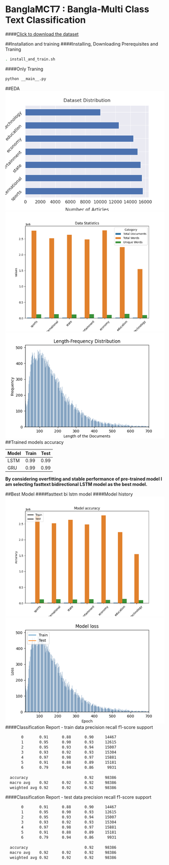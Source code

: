 # BanglaMCT7 : Bangla-Multi Class Text Classification
####[Click to download the dataset](https://www.kaggle.com/gakowsher/banglamct7-bangla-multiclass-text-dataset-7-tags/code)

##Installation and training
####Installing, Downloading Prerequisites and Traning
```sh
. install_and_train.sh
```
####Only Traning
```sh
python __main__.py
```
##EDA
![class distribution](REPORT/IMAGES/EDA/class_distribution.png?raw=true)
![summary](REPORT/IMAGES/EDA/data_summary.png?raw=true)
![document length distribution](REPORT/IMAGES/EDA/document_length_distribution.png?raw=true)
##Trained models accuracy
<!-- TABLE_GENERATE_START -->

| Model  | Train | Test |
| --- | ---- |---- |
| LSTM  | 0.99  | 0.99|
| GRU  | 0.99  |0.99|

**By considering overfitting and stable performance of pre-trained model I am selecting fasttext bidirectional LSTM
model as the best model.**

<!-- TABLE_GENERATE_END -->


##Best Model
####fasttext bi lstm model
####Model history
![accuracy](REPORT/IMAGES/HISTORY/bi_gru_keras_tokenaizer_accuracy.png?raw=true)
![loss](REPORT/IMAGES/HISTORY/bi_gru_keras_tokenaizer_loss.png?raw=true)
####Classification Report - train data
              precision    recall  f1-score   support

           0       0.91      0.88      0.90     14467
           1       0.95      0.90      0.93     12615
           2       0.95      0.93      0.94     15007
           3       0.93      0.92      0.93     15304
           4       0.97      0.98      0.97     15881
           5       0.91      0.88      0.89     15181
           6       0.79      0.94      0.86      9931

      accuracy                         0.92     98386
      macro avg    0.92      0.92      0.92     98386
      weighted avg 0.92      0.92      0.92     98386
####Classification Report - test data
              precision    recall  f1-score   support

           0       0.91      0.88      0.90     14467
           1       0.95      0.90      0.93     12615
           2       0.95      0.93      0.94     15007
           3       0.93      0.92      0.93     15304
           4       0.97      0.98      0.97     15881
           5       0.91      0.88      0.89     15181
           6       0.79      0.94      0.86      9931

      accuracy                         0.92     98386
      macro avg    0.92      0.92      0.92     98386
      weighted avg 0.92      0.92      0.92     98386
